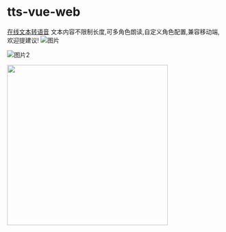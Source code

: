 # tts-vue-web
[在线文本转语音](https://tts.byylook.com/)
文本内容不限制长度,可多角色朗读,自定义角色配置,兼容移动端,欢迎提建议!
![图片](https://tts.byylook.com/tts/static/images/main.jpg "Optional title")

![图片2](https://tts.byylook.com/tts/static/images/main2.jpg "Optional title")

<img  src="https://tts.byylook.com/tts/static/images/main3.jpg" width="375"/>
